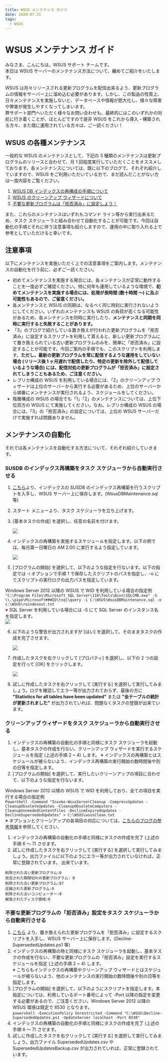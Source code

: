 ```yaml
---
title: WSUS メンテナンス ガイド
date: 2020-07-21
tags:
  - WSUS
---
```


# WSUS メンテナンス ガイド
みなさま、こんにちは。WSUS サポート チームです。  
本日は WSUS サーバーのメンテナンス方法について、纏めてご紹介をいたします。

WSUS は月々リリースされる更新プログラムを配信出来るよう、更新プログラムの情報をサーバー上に溜め込む必要があります。しかし、この製品の性質上、日々メンテナンスを実施しないと、データベースや情報が肥大化し、様々な障害や弊害が発生しやすくなってしまいます。  
弊サポート部門へいただく様々なお問い合わせも、最終的にはこのいずれかの対処に行き着くことが、ほとんどですので是非 WSUS をこれから導入・構築される方々、また既に運用されている方々は、ご一読ください！

## WSUS の各種メンテナンス
一般的な WSUS のメンテナンスとして、下記の 3 種類のメンテナンスは更新プログラムのリリースと合わせて、月 1 回程度実行していただくことをオススメしております。各メンテナンスについては、既に以下のブログで、それぞれ紹介していますので、WSUS をご利用いただいている方で、まだ読んだことがない方は一度内容をご覧ください。

1. [WSUS DB インデックスの再構成の手順について](https://jpmem.github.io/blog/wsus/2014-03-05_01/)
2. [WSUS のクリーンアップ ウィザードについて](https://jpmem.github.io/blog/wsus/2017-12-05_01/)
3. [不要な更新プログラムは「拒否済み」に設定しよう！](https://jpmem.github.io/blog/wsus/2017-12-11_01/)

また、これらのメンテナンスはいずれもコマンド ライン等から実行出来るため、タスク スケジューラと組み合わせて自動化することが可能です。今回は自動化の手順とそれに伴う注意事項も紹介しますので、運用の中に取り入れる上で参考としていただけると幸いです。

## 注意事項

以下にメンテナンスを実施いただく上での注意事項をご案内します。メンテナンスの自動化を行う前に、必ずご一読ください。

- 初めてメンテナンスを実施する場合には、各メンテナンスが正常に動作することを一度必ずご確認ください。特に何年も運用しているような環境で、**初めてメンテナンスを実施する場合には、処理が長時間 (数十時間 ～) に及ぶ可能性もあるので、ご留意ください。** 
- 各メンテナンスと WSUS の同期は、なるべく同じ時刻に実行されないようにしてください。いずれのメンテナンスも WSUS の負荷が高くなる可能性があるため、各メンテナンスを同時に実行したり、**メンテナンスと同期を同時に実行すると失敗することがあります。**
- 「3」のブログで紹介している置き換えが行われた更新プログラムを「拒否済み」に設定するスクリプトを利用して貰えると、新しい更新プログラムにて置き換えられている古い更新プログラムのみを、簡単に「拒否済み」に設定することが可能です。今回ご案内の手順でも、このスクリプトを利用します。**ただし、最新の更新プログラムを常に配信するような運用をしていない場合 (リリース後 1 ヶ月遅れで配信したり、特定の更新を除外して配信しているような場合) には、配信対処の更新プログラムが「拒否済み」に設定されてしまうこともあるため、ご注意ください。**
- レプリカ構成の WSUS を利用している場合には、「2」のクリーンアップ ウィザードは上位のサーバーから実行する必要があるため、上位のサーバーから順番にメンテナンスが実行されるよう、スケジュールをしてください。 
- 階層構成の WSUS の場合でも「1」「2」のメンテナンスについては、上位下位双方の WSUS にて実施してください。なお。レプリカ構成の WSUS の場合には、「3」の「拒否済み」の設定については、上位の WSUS サーバーだけで実施すれば問題ありません。

## メンテナンスの自動化
それでは各メンテナンスを自動化する方法について、それぞれ紹介していきます。

### SUSDB のインデックス再構築をタスク スケジューラから自動実行させる
1. [こちら](https://github.com/microsoft-jpcssmem/WSUS/releases/latest/download/WsusDBMaintenance.sql)より、インデックスの SUSDB のインデックス再構築を行うスクリプトを入手し、WSUS サーバー上に保存します。(WsusDBMaintenance.sql 等)

2. スタート メニューより、タスク スケジューラを立ち上げます。

3. [基本タスクの作成] を選択し、任意の名前を付けます。

   ![](2020-07-21_01/image-20210731021225318.png)

4. インデックスの再構築を実施するスケジュールを指定します。以下の例では、毎月第一日曜日の AM 2:00 に実行するよう指定しています。

   ![](2020-07-21_01/image-20210731021243281.png)

5. [プログラムの開始] を選択して、以下のような指定を行ないます。以下の指定では -i オプションで手順 1 で保存したスクリプトのパスを指定し、-o にてスクリプトの実行ログの出力パスを指定しています。

Windows Server 2012 以降の WSUS で WID を利用している場合の指定例  
`"C:\Program Files\Microsoft SQL Server\110\Tools\Binn\SQLCMD.exe" -S \\.\pipe\Microsoft##WID\tsql\query -i C:\WSUS\WsusDBMaintenance.sql -o c:\WSUS\reindexout.txt`  
※ SQL Server を利用している場合には -S にて SQL Server のインスタンス名を指定します。  
![](2020-07-21_01/image-20210731021305833.png)

6. 以下のような警告が出力されますが [はい] を選択して、そのままタスクの作成を完了させます。

   ![](2020-07-21_01/image-20210731021324032.png)

7. 作成したタスクを右クリックして [プロパティ] を選択し、以下の 2 つの設定を行って [OK] をクリックします。

   ![](2020-07-21_01/image-20210731021339489.png)

8. 試しに作成したタスクを右クリックして [実行する] を選択して実行してみましょう。ログを確認してエラー等が出力されておらず、最後の方に **"Statistics for all tables have been updated"** または **"全テーブルの統計が更新されました"** が出力されていれば、問題なくタスクの登録が出来ています。

### クリーンアップ ウィザードをタスク スケジューラから自動実行させる
1. インデックスの再構築の自動化の手順と同様にタスク スケジューラを起動し、基本タスクの作成を行ない、クリーンアップ ウィザードを実行するスケジュールを指定 (上述の手順 2 ~ 4) します。
※ インデックスの再構築とはスケジュールが被らないよう、インデックス再構築の実行開始の数時間後や別の日等を指定します。
2. [プログラムの開始] を選択して、実行したいクリーンアップの項目に合わせて、以下のような指定を行ないます。

Windows Server 2012 以降の WSUS で WID を利用しており、全ての項目を実行する場合の指定例  
`Powershell -Command "Invoke-WsusServerCleanup -CompressUpdates -CleanupObsoleteUpdates -CleanupObsoleteComputers -CleanupUnneededContentFiles -DeclineExpiredUpdates -DeclineSupersededUpdates" > C:\WSUS\wsusClean.txt`  
※ オプションとクリーンアップの各項目の対応については、[こちらのブログの参考情報](https://jpmem.github.io/blog/wsus/2017-12-05_01/#%E5%8F%82%E8%80%83%E6%83%85%E5%A0%B1-%E5%AE%9A%E6%9C%9F%E5%AE%9F%E8%A1%8C%E3%81%99%E3%82%8B%E5%A0%B4%E5%90%88%E3%81%AE%E8%87%AA%E5%8B%95%E5%8C%96%E3%81%AE%E6%96%B9%E6%B3%95)を参照してください、

1. インデックスの再構築の自動化の手順と同様にタスクの作成を完了 (上述の手順 6 ～ 7) させます。
2. 試しに作成したタスクを右クリックして [実行する] を選択して実行してみましょう。出力ファイルに以下のようにエラー等が出力されていなければ、正常に登録されています。
出来ています。
```
削除された古い更新プログラム:0
拒否された期限切れの更新プログラム: 0
削除された古い更新プログラム:87
圧縮された更新プログラム:0
削除された古いコンピューター:0
解放されたディスク領域:0
```
### 不要な更新プログラムの「拒否済み」設定をタスク スケジューラから自動実行させる
1. [こちら](https://github.com/microsoft-jpcssmem/WSUS/releases/latest/download/Decline-SupersededUpdates.ps1) より、置き換えられた更新プログラムを「拒否済み」に設定するスクリプトを入手し、WSUS サーバー上に保存します。(Decline-SupersededUpdates.ps1 等)
2. インデックスの再構築の時と同様にタスク スケジューラを起動し、基本タスクの作成を行ない、不要な更新プログラムの「拒否済み」設定を実行するスケジュールを指定 (上述の手順 2 ~ 4) します。  
※ こちらもインデックスの再構築やクリーンアップ ウィザードとはスケジュールが被らないよう、他のメンテナンスの実行開始の数時間後や別の日等を指定します。
3. [プログラムの開始] を選択して、以下のようにスクリプトを指定します。本指定については、利用しているポート番号によって -Port 以降の指定を変更する必要があるので、ご注意ください。Windows Server 2012 以降の WSUS 環境は既定で 8530 となります。  
`powershell -ExecutionPolicy Unrestricted -Command "C:\WSUS\Decline-SupersededUpdates.ps1 -UpdateServer localhost -Port 8530"`  
4. インデックスの再構築の自動化の手順と同様にタスクの作成を完了 (上述の手順 6 ～ 7) させます。
5. 試しに作成したタスクを右クリックして [実行する] を選択して実行してみましょう。出力ファイル SupersededUpdates.csv や SupersededUpdatesBackup.csv が出力されていれば、正常に登録されています。